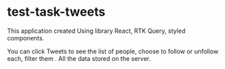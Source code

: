 # test-task-tweets
This application created Using library React, RTK Query, styled components.

You can click Tweets to see the list of people, choose to follow or unfollow each, filter them . All the data stored on the server.
